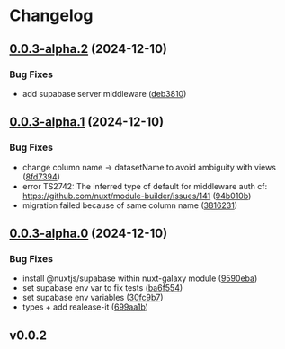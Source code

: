 # Changelog

## [0.0.3-alpha.2](https://github.com/rplanel/nuxt-galaxy/compare/v0.0.3-alpha.1...v0.0.3-alpha.2) (2024-12-10)

### Bug Fixes

* add supabase server middleware ([deb3810](https://github.com/rplanel/nuxt-galaxy/commit/deb3810af5ddce7e8d7ed48b2e134f3db1433825))

## [0.0.3-alpha.1](https://github.com/rplanel/nuxt-galaxy/compare/v0.0.3-alpha.0...v0.0.3-alpha.1) (2024-12-10)

### Bug Fixes

* change column name -> datasetName to avoid ambiguity with views ([8fd7394](https://github.com/rplanel/nuxt-galaxy/commit/8fd73949d49490f3679956ea3a5d7580f21f3149))
* error TS2742: The inferred type of default for middleware auth cf: https://github.com/nuxt/module-builder/issues/141 ([94b010b](https://github.com/rplanel/nuxt-galaxy/commit/94b010b574f9b87fd678e46bf0e702b6f8837f3b))
* migration failed because of same column name ([3816231](https://github.com/rplanel/nuxt-galaxy/commit/3816231885f0117d8b97be7c42f48f0f328dee08))

## [0.0.3-alpha.0](https://github.com/rplanel/nuxt-galaxy/compare/v0.0.2...v0.0.3-alpha.0) (2024-12-10)

### Bug Fixes

* install @nuxtjs/supabase within nuxt-galaxy module ([9590eba](https://github.com/rplanel/nuxt-galaxy/commit/9590eba5cedc69de1795f61bfb56895a6b299865))
* set supabase env var to fix tests ([ba6f554](https://github.com/rplanel/nuxt-galaxy/commit/ba6f554c8175580110d77289fe42f9b53fa6a900))
* set supabase env variables ([30fc9b7](https://github.com/rplanel/nuxt-galaxy/commit/30fc9b7b4f4e7d135213827d6703257c1a0960f7))
* types + add realease-it ([699aa1b](https://github.com/rplanel/nuxt-galaxy/commit/699aa1bbcbfa58d395a285a1828318c692084a38))

## v0.0.2
